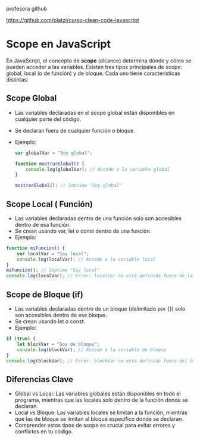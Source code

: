 profesora github

https://github.com/platzi/curso-clean-code-javascript

# Scope en JavaScript

En JavaScript, el concepto de **scope** (alcance) determina dónde y cómo se pueden acceder a las variables. Existen tres tipos principales de scope: global, local (o de función) y de bloque. Cada uno tiene características distintas:

## Scope Global

-   Las variables declaradas en el scope global están disponibles en cualquier parte del código.
-   Se declaran fuera de cualquier función o bloque.
-   Ejemplo:

    ```javascript
    var globalVar = "Soy global";

    function mostrarGlobal() {
        console.log(globalVar); // Accede a la variable global
    }

    mostrarGlobal(); // Imprime "Soy global"
    ```

## Scope Local ( Función)

-   Las variables declaradas dentro de una función solo son accesibles dentro de esa función.
-   Se crean usando var, let o const dentro de una función.
-   Ejemplo:

```javascript
function miFuncion() {
    var localVar = "Soy local";
    console.log(localVar); // Accede a la variable local
}
miFuncion(); // Imprime "Soy local"
console.log(localVar); // Error: localVar no está definida fuera de la función
```

## Scope de Bloque (if)

-   Las variables declaradas dentro de un bloque (delimitado por {}) solo son accesibles dentro de ese bloque.
-   Se crean usando let o const.
-   Ejemplo:

```javascript
if (true) {
    let blockVar = "Soy de bloque";
    console.log(blockVar); // Accede a la variable de bloque
}
console.log(blockVar); // Error: blockVar no está definida fuera del bloque
```

## Diferencias Clave

-   Global vs Local: Las variables globales están disponibles en todo el programa, mientras que las locales solo dentro de la función donde se declaran.
-   Local vs Bloque: Las variables locales se limitan a la función, mientras que las de bloque se limitan al bloque específico donde se declaran.
-   Comprender estos tipos de scope es crucial para evitar errores y conflictos en tu código.

```

```
